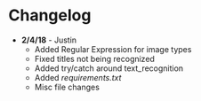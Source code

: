 # Changelog

* **2/4/18** - Justin
  * Added Regular Expression for image types
  * Fixed titles not being recognized
  * Added try/catch around text_recognition
  * Added *requirements.txt*
  * Misc file changes